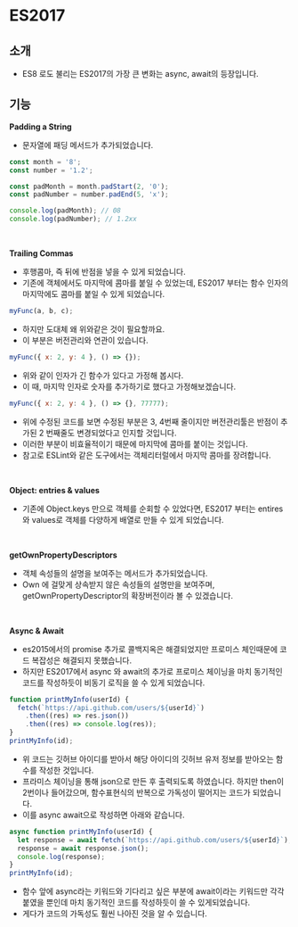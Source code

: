 # ES2017

## 소개

- ES8 로도 불리는 ES2017의 가장 큰 변화는 async, await의 등장입니다.

## 기능

**Padding a String**

- 문자열에 패딩 메서드가 추가되었습니다.

```jsx
const month = '8';
const number = '1.2';

const padMonth = month.padStart(2, '0');
const padNumber = number.padEnd(5, 'x');

console.log(padMonth); // 08
console.log(padNumber); // 1.2xx
```

<br/>

**Trailing Commas**

- 후행콤마, 즉 뒤에 반점을 넣을 수 있게 되었습니다.
- 기존에 객체에서도 마지막에 콤마를 붙일 수 있었는데, ES2017 부터는 함수 인자의 마지막에도 콤마를 붙일 수 있게 되었습니다.

```jsx
myFunc(a, b, c);
```

- 하지만 도대체 왜 위와같은 것이 필요할까요.
- 이 부분은 버전관리와 연관이 있습니다.

```jsx
myFunc({ x: 2, y: 4 }, () => {});
```

- 위와 같이 인자가 긴 함수가 있다고 가정해 봅시다.
- 이 때, 마지막 인자로 숫자를 추가하기로 했다고 가정해보겠습니다.

```jsx
myFunc({ x: 2, y: 4 }, () => {}, 77777);
```

- 위에 수정된 코드를 보면 수정된 부분은 3, 4번째 줄이지만 버전관리툴은 반점이 추가된 2 번째줄도 변경되었다고 인지할 것입니다.
- 이러한 부분이 비효율적이기 때문에 마지막에 콤마를 붙이는 것입니다.
- 참고로 ESLint와 같은 도구에서는 객체리터럴에서 마지막 콤마를 장려합니다.

<br/>

**Object: entries & values**

- 기존에 Object.keys 만으로 객체를 순회할 수 있었다면, ES2017 부터는 entires와 values로 객체를 다양하게 배열로 만들 수 있게 되었습니다.

<br/>

**getOwnPropertyDescriptors**

- 객체 속성들의 설명을 보여주는 메서드가 추가되었습니다.
- Own 에 걸맞게 상속받지 않은 속성들의 설명만을 보여주며, getOwnPropertyDescriptor의 확장버전이라 볼 수 있겠습니다.

<br/>

**Async & Await**

- es2015에서의 promise 추가로 콜백지옥은 해결되었지만 프로미스 체인때문에 코드 복잡성은 해결되지 못했습니다.
- 하지만 ES2017에서 async 와 await의 추가로 프로미스 체이닝을 마치 동기적인 코드를 작성하듯이 비동기 로직을 쓸 수 있게 되었습니다.

```jsx
function printMyInfo(userId) {
  fetch(`https://api.github.com/users/${userId}`)
    .then((res) => res.json())
    .then((res) => console.log(res));
}
printMyInfo(id);
```

- 위 코드는 깃허브 아이디를 받아서 해당 아이디의 깃허브 유저 정보를 받아오는 함수를 작성한 것입니다.
- 프라미스 체이닝을 통해 json으로 만든 후 출력되도록 하였습니다. 하지만 then이 2번이나 들어갔으며, 함수표현식의 반복으로 가독성이 떨어지는 코드가 되었습니다.
- 이를 async await으로 작성하면 아래와 같습니다.

```jsx
async function printMyInfo(userId) {
  let response = await fetch(`https://api.github.com/users/${userId}`);
  response = await response.json();
  console.log(response);
}
printMyInfo(id);
```

- 함수 앞에 async라는 키워드와 기다리고 싶은 부분에 await이라는 키워드만 각각 붙였을 뿐인데 마치 동기적인 코드를 작성하듯이 쓸 수 있게되었습니다.
- 게다가 코드의 가독성도 훨씬 나아진 것을 알 수 있습니다.
